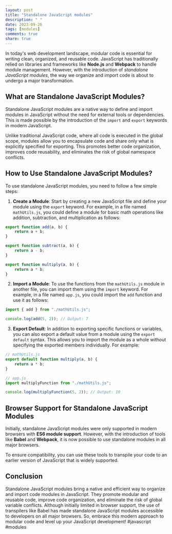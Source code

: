 ```yaml
---
layout: post
title: "Standalone JavaScript modules"
description: " "
date: 2023-09-26
tags: [modules]
comments: true
share: true
---
```


In today's web development landscape, modular code is essential for writing clean, organized, and reusable code. JavaScript has traditionally relied on libraries and frameworks like **Node.js** and **Webpack** to handle module management. However, with the introduction of *standalone JavaScript modules*, the way we organize and import code is about to undergo a major transformation.

## What are Standalone JavaScript Modules?

Standalone JavaScript modules are a native way to define and import modules in JavaScript without the need for external tools or dependencies. This is made possible by the introduction of the `import` and `export` keywords in modern JavaScript.

Unlike traditional JavaScript code, where all code is executed in the global scope, modules allow you to encapsulate code and share only what is explicitly specified for exporting. This promotes better code organization, improves code reusability, and eliminates the risk of global namespace conflicts.

## How to Use Standalone JavaScript Modules?

To use standalone JavaScript modules, you need to follow a few simple steps:

1. **Create a Module**: Start by creating a new JavaScript file and define your module using the `export` keyword. For example, in a file named `mathUtils.js`, you could define a module for basic math operations like addition, subtraction, and multiplication as follows:

```javascript
export function add(a, b) {
    return a + b;
}

export function subtract(a, b) {
    return a - b;
}

export function multiply(a, b) {
    return a * b;
}
```

2. **Import a Module**: To use the functions from the `mathUtils.js` module in another file, you can import them using the `import` keyword. For example, in a file named `app.js`, you could import the `add` function and use it as follows:

```javascript
import { add } from "./mathUtils.js";

console.log(add(5, 2)); // Output: 7
```

3. **Export Default**: In addition to exporting specific functions or variables, you can also export a default value from a module using the `export default` syntax. This allows you to import the module as a whole without specifying the exported members individually. For example:

```javascript
// mathUtils.js
export default function multiply(a, b) {
    return a * b;
}

// app.js
import multiplyFunction from "./mathUtils.js";

console.log(multiplyFunction(5, 2)); // Output: 10
```

## Browser Support for Standalone JavaScript Modules

Initially, standalone JavaScript modules were only supported in modern browsers with **ES6 module support**. However, with the introduction of tools like **Babel** and **Webpack**, it is now possible to use standalone modules in all major browsers.

To ensure compatibility, you can use these tools to transpile your code to an earlier version of JavaScript that is widely supported.

## Conclusion

Standalone JavaScript modules bring a native and efficient way to organize and import code modules in JavaScript. They promote modular and reusable code, improve code organization, and eliminate the risk of global variable conflicts. Although initially limited in browser support, the use of transpilers like Babel has made standalone JavaScript modules accessible to developers on all major browsers. So, embrace this modern approach to modular code and level up your JavaScript development! #javascript #modules